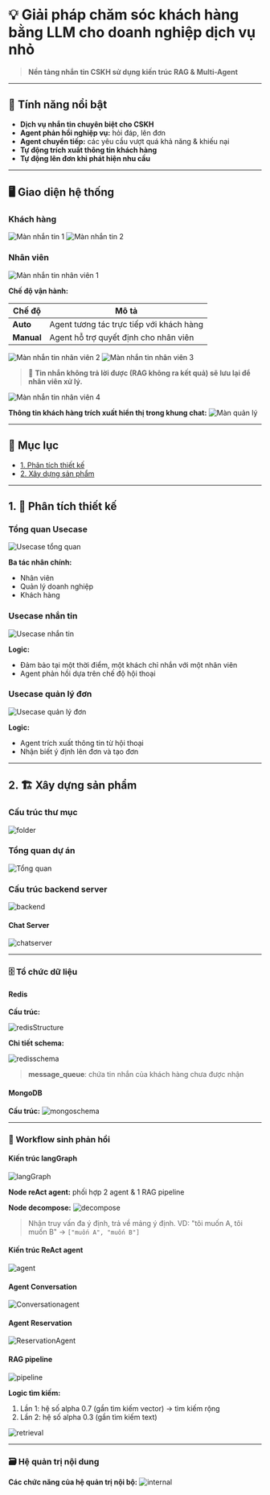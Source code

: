 
# 💡 Giải pháp chăm sóc khách hàng bằng LLM cho doanh nghiệp dịch vụ nhỏ

> **Nền tảng nhắn tin CSKH sử dụng kiến trúc RAG & Multi-Agent**

---

## 🚀 Tính năng nổi bật

- **Dịch vụ nhắn tin chuyên biệt cho CSKH**
- **Agent phản hồi nghiệp vụ:** hỏi đáp, lên đơn
- **Agent chuyển tiếp:** các yêu cầu vượt quá khả năng & khiếu nại
- **Tự động trích xuất thông tin khách hàng**
- **Tự động lên đơn khi phát hiện nhu cầu**

---

## 🖥️ Giao diện hệ thống

### Khách hàng
![Màn nhắn tin 1](public/demo/khungchatkhach.png)
![Màn nhắn tin 2](public/demo/nhantinkhach.png)

### Nhân viên
![Màn nhắn tin nhân viên 1](public/demo/khungchatnhanvien.png)

**Chế độ vận hành:**

| Chế độ   | Mô tả |
|----------|-------|
| **Auto** | Agent tương tác trực tiếp với khách hàng |
| **Manual** | Agent hỗ trợ quyết định cho nhân viên |

![Màn nhắn tin nhân viên 2](public/demo/khungchatnhanvien2.png)
![Màn nhắn tin nhân viên 3](public/demo/khungchatnhanvien3.png)

> 💬 **Tin nhắn không trả lời được (RAG không ra kết quả) sẽ lưu lại để nhân viên xử lý.**

![Màn nhắn tin nhân viên 4](public/demo/khungchatnhanvien4.png)

**Thông tin khách hàng trích xuất hiển thị trong khung chat:**
![Màn quản lý](public/demo/manquanly.png)


---

## 📑 Mục lục

- [1. Phân tích thiết kế](#1-phan-tich-thiet-ke)
- [2. Xây dựng sản phẩm](#2-xay-dung-san-pham)

---

## 1. 🧩 Phân tích thiết kế

### Tổng quan Usecase
![Usecase tổng quan](public/usecase/TongQuan.png)

**Ba tác nhân chính:**

- Nhân viên
- Quản lý doanh nghiệp
- Khách hàng

### Usecase nhắn tin
![Usecase nhắn tin](public/usecase/QLHT.png)

**Logic:**
- Đảm bảo tại một thời điểm, một khách chỉ nhắn với một nhân viên
- Agent phản hồi dựa trên chế độ hội thoại

### Usecase quản lý đơn
![Usecase quản lý đơn](public/usecase/QLDH.png)

**Logic:**
- Agent trích xuất thông tin từ hội thoại
- Nhận biết ý định lên đơn và tạo đơn

---

## 2. 🏗️ Xây dựng sản phẩm

### Cấu trúc thư mục
![folder](public/etc/folderStructure.png)

### Tổng quan dự án
![Tổng quan](public/container/overview.png)

### Cấu trúc backend server
![backend](public/container/backend.png)

#### Chat Server
![chatserver](public/etc/chatserver.png)

---

### 🗄️ Tổ chức dữ liệu

#### Redis
**Cấu trúc:**

![redisStructure](public/etc/redisStructure.png)

**Chi tiết schema:**

![redisschema](public/etc/redisschema.png)

> **message_queue**: chứa tin nhắn của khách hàng chưa được nhận

#### MongoDB
**Cấu trúc:**
![mongoschema](public/etc/mogoschema.png)

---

### 🔄 Workflow sinh phản hồi

#### Kiến trúc langGraph
![langGraph](public/etc/langGraph.png)

**Node reAct agent:** phối hợp 2 agent & 1 RAG pipeline

**Node decompose:**
![decompose](public/etc/decompose.png)
> Nhận truy vấn đa ý định, trả về mảng ý định. VD: "tôi muốn A, tôi muốn B" → `["muốn A", "muốn B"]`

#### Kiến trúc ReAct agent
![agent](public/etc/agent.png)

#### Agent Conversation
![Conversationagent](public/etc/conversationAgent.png)

#### Agent Reservation
![ReservationAgent](public/etc/reservationAgent.png)

#### RAG pipeline
![pipeline](public/etc/ragpipeline.png)

**Logic tìm kiếm:**
1. Lần 1: hệ số alpha 0.7 (gần tìm kiếm vector) → tìm kiếm rộng
2. Lần 2: hệ số alpha 0.3 (gần tìm kiếm text)

![retrieval](public/etc/retrieval.png)

---

### 🗃️ Hệ quản trị nội dung
**Các chức năng của hệ quản trị nội bộ:**
![internal](public/etc/internal.png)



